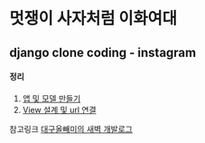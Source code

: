 # 멋쟁이 사자처럼 이화여대 
## django clone coding - instagram

#### 정리
1. [앱 및 모델 만들기](./정리/#1.md)
2. [View 설계 및 url 연결](./정리/#2.md)

참고링크 [대구올빼미의 새벽 개발로그](https://fabl1106.github.io/django/2019/05/04/Django-09.-%EC%9D%B8%EC%8A%A4%ED%83%80%EA%B7%B8%EB%9E%A8-%EC%95%B1-%EB%B0%8F-%EB%AA%A8%EB%8D%B8-%EB%A7%8C%EB%93%A4%EA%B8%B0.html)